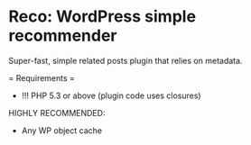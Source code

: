 Reco: WordPress simple recommender
==================================

Super-fast, simple related posts plugin that relies on metadata.


= Requirements =

* !!! PHP 5.3 or above (plugin code uses closures)

HIGHLY RECOMMENDED:

* Any WP object cache
